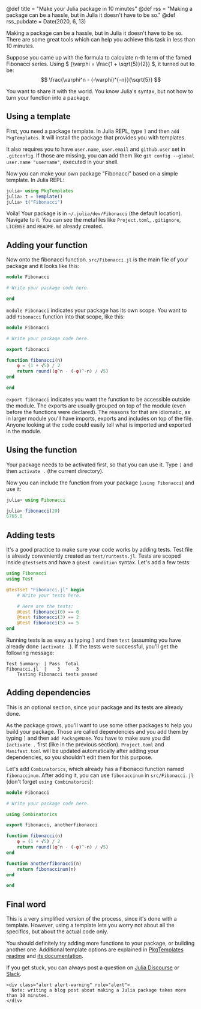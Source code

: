 @def title = "Make your Julia package in 10 minutes"
@def rss = "Making a package can be a hassle, but in Julia it doesn't have to be so."
@def rss_pubdate = Date(2020, 6, 13)

Making a package can be a hassle, but in Julia it doesn't have to be so.
There are some great tools which can help you achieve this task in less than 10 minutes.

Suppose you came up with the formula to calculate n-th term of the famed Fibonacci series.
Using $ {\varphi = \frac{1 + \sqrt{5}}{2}} $, it turned out to be:
$$ \frac{\varphi^n - (-\varphi)^{-n}}{\sqrt{5}} $$

You want to share it with the world.
You know Julia's syntax, but not how to turn your function into a package.

## Using a template

First, you need a package template. In Julia REPL, type `]` and then `add PkgTemplates`.
It will install the package that provides you with templates.

It also requires you to have `user.name`, `user.email` and `github.user` set in `.gitconfig`.
If those are missing, you can add them like `git config --global user.name "username"`, executed in your shell.

Now you can make your own package "Fibonacci" based on a simple template. In Julia REPL:
```julia
julia> using PkgTemplates
julia> t = Template()
julia> t("Fibonacci")
```
Voila! Your package is in `~/.julia/dev/Fibonacci` (the default location).
Navigate to it.
You can see the metafiles like `Project.toml`, `.gitignore`, `LICENSE` and `README.md` already created.

## Adding your function

Now onto the fibonacci function.
`src/Fibonacci.jl` is the main file of your package and it looks like this:
```julia
module Fibonacci

# Write your package code here.

end
```

`module Fibonacci` indicates your package has its own scope.
You want to add `fibonacci` function into that scope, like this:
```julia
module Fibonacci

# Write your package code here.

export fibonacci

function fibonacci(n)
    φ = (1 + √5) / 2
    return round((φ^n - (-φ)^-n) / √5)
end

end
```
`export fibonacci` indicates you want the function to be accessible outside the module.
The exports are usually grouped on top of the module (even before the functions were declared).
The reasons for that are idiomatic, as in larger module you'll have imports, exports and includes on top of the file.
Anyone looking at the code could easily tell what is imported and exported in the module.

## Using the function

Your package needs to be activated first, so that you can use it.
Type `]` and then `activate .` (the current directory).

Now you can include the function from your package (`using Fibonacci`) and use it:
```julia
julia> using Fibonacci

julia> fibonacci(20)
6765.0
```

## Adding tests

It's a good practice to make sure your code works by adding tests.
Test file is already conveniently created as `test/runtests.jl`.
Tests are scoped inside `@testset`s and have a `@test condition` syntax.
Let's add a few tests:
```julia
using Fibonacci
using Test

@testset "Fibonacci.jl" begin
    # Write your tests here.

    # Here are the tests:
    @test fibonacci(0) == 0
    @test fibonacci(3) == 2
    @test fibonacci(5) == 5
end
```

Running tests is as easy as typing `]` and then `test` (assuming you have already done `]activate .`).
If the tests were successful, you'll get the following message:
```
Test Summary: | Pass  Total
Fibonacci.jl  |    3      3
    Testing Fibonacci tests passed
```

## Adding dependencies

This is an optional section, since your package and its tests are already done.

As the package grows, you'll want to use some other packages to help you build your package.
Those are called dependencies and you add them by typing `]` and then `add PackageName`.
You have to make sure you did `]activate .` first (like in the previous section).
`Project.toml` and `Manifest.toml` will be updated automatically after adding your dependencies,
so you shouldn't edit them for this purpose.

Let's add `Combinatorics`, which already has a Fibonacci function named `fibonaccinum`.
After adding it, you can use `fibonaccinum` in `src/Fibonacci.jl` (don't forget `using Combinatorics`):

```julia
module Fibonacci

# Write your package code here.

using Combinatorics

export fibonacci, anotherfibonacci

function fibonacci(n)
    φ = (1 + √5) / 2
    return round((φ^n - (-φ)^-n) / √5)
end

function anotherfibonacci(n)
    return fibonaccinum(n)
end

end
```

## Final word

This is a very simplified version of the process, since it's done with a template.
However, using a template lets you worry not about all the specifics, but about the actual code only.

You should definitely try adding more functions to your package, or building another one.
Additional template options are explained in [PkgTemplates readme](https://github.com/invenia/PkgTemplates.jl#readme) and [its documentation](https://invenia.github.io/PkgTemplates.jl/).

If you get stuck, you can always post a question on [Julia Discourse](https://discourse.julialang.org/) or [Slack](https://julialang.slack.com/).

~~~
<div class="alert alert-warning" role="alert">
  Note: writing a blog post about making a Julia package takes more than 10 minutes.
</div>
~~~
